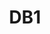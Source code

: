 ---
layout: music
category: music
title: DB1
short: db1
aif: "/music/AAGreene_DB1.aif"
mp3: "/music/AAGreene_DB1.mp3"
ogg: "/music/AAGreene_DB1.ogg"
---